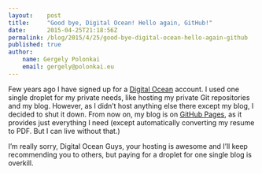 ```yaml
---
layout:    post
title:     "Good bye, Digital Ocean! Hello again, GitHub!"
date:      2015-04-25T21:18:56Z
permalink: /blog/2015/4/25/good-bye-digital-ocean-hello-again-github
published: true
author:
    name: Gergely Polonkai
    email: gergely@polonkai.eu
---
```


Few years ago I have signed up for a
[Digital Ocean](https://www.digitalocean.com/) account. I used one
single droplet for my private needs, like hosting my private Git
repositories and my blog. However, as I didn’t host anything else there
except my blog, I decided to shut it down. From now on, my blog is
on [GitHub Pages](https://pages.github.com/), as it provides just
everything I need (except automatically converting my resume to
PDF. But I can live without that.)

I’m really sorry, Digital Ocean Guys, your hosting is awesome and I’ll
keep recommending you to others, but paying for a droplet for one
single blog is overkill.
